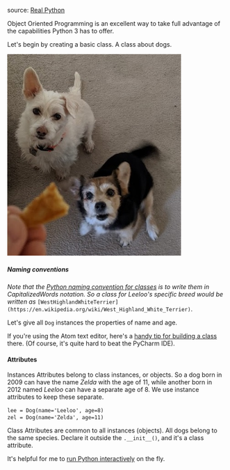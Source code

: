 source: [Real Python](https://realpython.com/python3-object-oriented-programming/)

Object Oriented Programming is an excellent way to take full advantage of the capabilities Python 3 has to offer.

Let's begin by creating a basic class. A class about dogs.

<!-- insert pic here -->
<!-- ![dogs](./img/dags_pancake.jpg "Zelda and Leeloo like pancakes!") -->
<img src="./img/dags_pancake.jpg" alt="dogs" width="400"/>

##### Naming conventions

*Note that the [Python naming convention for classes](https://www.python.org/dev/peps/pep-0008/#class-names) is to write them in CapitalizedWords notation. So a class for Leeloo's specific breed would be written as* `[WestHighlandWhiteTerrier](https://en.wikipedia.org/wiki/West_Highland_White_Terrier)`.

Let's give all `Dog` instances the properties of name and age.

If you're using the Atom text editor, here's a [handy tip for building a class](https://github.com/mchez808/OOPython/blob/main/editors_and_interfaces.md) there. (Of course, it's quite hard to beat the PyCharm IDE).

#### Attributes

Instances Attributes belong to class instances, or objects. So a dog born in 2009 can have the name *Zelda* with the age of 11, while another born in 2012 named *Leeloo* can have a separate age of 8. We use instance attributes to keep these separate.

```Py
lee = Dog(name='Leeloo', age=8)
zel = Dog(name='Zelda', age=11)
```

Class Attributes are common to all instances (objects). All dogs belong to the same species. Declare it outside the `.__init__()`, and it's a class attribute.

It's helpful for me to [run Python interactively](https://github.com/mchez808/OOPython/blob/main/editors_and_interfaces.md) on the fly.
